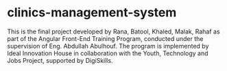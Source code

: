 # clinics-management-system
This is the final project developed by Rana, Batool, Khaled, Malak, Rahaf as part of the Angular Front-End Training Program, conducted under the supervision of Eng. Abdullah Abulhouf. The program is implemented by Ideal Innovation House in collaboration with the Youth, Technology and Jobs Project, supported by DigiSkills.
